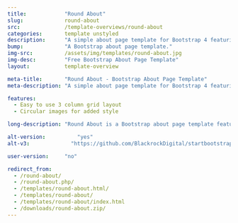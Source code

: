```yaml
---
title:            "Round About"
slug:             round-about
src:              /template-overviews/round-about
categories:       template unstyled
description:      "A simple about page template for Bootstrap 4 featuring an easy to use image grid with rounded images."
bump:             "A Bootstrap about page template."
img-src:          /assets/img/templates/round-about.jpg
img-desc:         "Free Bootstrap About Page Template"
layout:           template-overview

meta-title:       "Round About - Bootstrap About Page Template"
meta-description: "A simple about page template for Bootstrap 4 featuring an easy to use image grid with rounded images. All Start Bootstrap templates are free to download and open source."

features:
  - Easy to use 3 column grid layout
  - Circular images for added style

long-description: "Round About is a Bootstrap about page template featuring round images."

alt-version:		  "yes"
alt-v3:		        "https://github.com/BlackrockDigital/startbootstrap-round-about/archive/v3.3.7.zip"

user-version:     "no"

redirect_from:
  - /round-about/
  - /round-about.php/
  - /templates/round-about.html/
  - /templates/round-about/
  - /templates/round-about/index.html
  - /downloads/round-about.zip/
---
```

